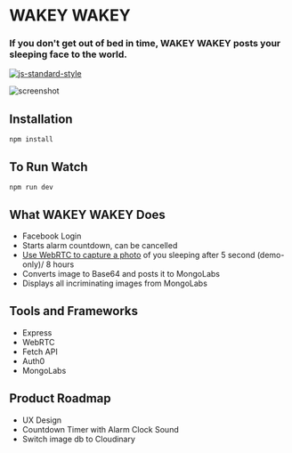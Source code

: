 # WAKEY WAKEY
### If you don't get out of bed in time, WAKEY WAKEY posts your sleeping face to the world.
[![js-standard-style](https://img.shields.io/badge/code%20style-standard-green.svg?style=flat-square)](https://github.com/feross/standard)

![screenshot](https://raw.githubusercontent.com/tongrhj/WAKEYWAKEY/master/public/img/wakeywakey.png "WAKEY WAKEY Sreenshot")

## Installation
```
npm install
```

## To Run Watch
```
npm run dev
```
## What WAKEY WAKEY Does
* Facebook Login
* Starts alarm countdown, can be cancelled
* [Use WebRTC to capture a photo](https://github.com/mdn/samples-server/tree/master/s/webrtc-capturestill) of you sleeping after 5 second (demo-only)/ 8 hours
* Converts image to Base64 and posts it to MongoLabs
* Displays all incriminating images from MongoLabs

## Tools and Frameworks
* Express
* WebRTC
* Fetch API
* Auth0
* MongoLabs

## Product Roadmap
* UX Design
* Countdown Timer with Alarm Clock Sound
* Switch image db to Cloudinary

